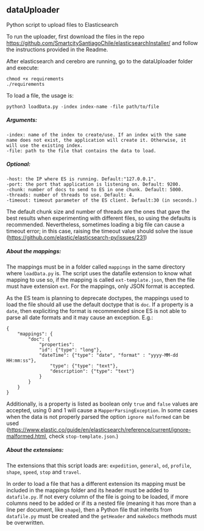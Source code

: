 ## dataUploader
Python script to upload files to Elasticsearch

To run the uploader, first download the files in the repo https://github.com/SmartcitySantiagoChile/elasticsearchInstaller/ and follow the instructions provided in the Readme.

After elasticsearch and cerebro are running, go to the dataUploader folder and execute:

    chmod +x requirements
    ./requirements
    
To load a file, the usage is:

    python3 loadData.py -index index-name -file path/to/file

##### Arguments:

    -index: name of the index to create/use. If an index with the same name does not exist, the application will create it. Otherwise, it will use the existing index.
    -file: path to the file that contains the data to load.
    
##### Optional:

    -host: the IP where ES is running. Default:"127.0.0.1".
    -port: the port that application is listening on. Default: 9200.
    -chunk: number of docs to send to ES in one chunk. Default: 5000.
    -threads: number of threads to use. Default: 4.
    -timeout: timeout parameter of the ES client. Default:30 (in seconds.)

The default chunk size and number of threads are the ones that gave the best results when experimenting with different files, so using the defaults is recommended. Nevertheless, sometimes loading a big file can cause a timeout error; in this case, raising the timeout value should solve the issue (https://github.com/elastic/elasticsearch-py/issues/231)


##### About the mappings:
	
The mappings must be in a folder called ```mappings``` in the same directory where ```loadData.py``` is. The script uses the datafile extension to know what mapping to use so, if the mapping is called ```ext-template.json```, then the file must have extension ```ext```. For the mappings, only JSON format is accepted.

As the ES team is planning to deprecate doctypes, the mappings used to load the file should all use the default doctype that is ```doc```. If a property is a ```date```, then expliciting the format is recommended since ES is not able to parse all date formats and it may cause an exception. E.g.: 

    {
        "mappings": {
            "doc": {
                "properties":
		        "id": {"type": "long"},
		        "dateTime": {"type": "date", "format" : "yyyy-MM-dd HH:mm:ss"},
	                "type": {"type": "text"},
                    "description": {"type": "text"}
                }
            }
        }
    }

Additionally, is a property is listed as boolean only ```true``` and ```false``` values are accepted, using 0 and 1 will cause a ```MapperParsingException```. In some cases when the data is not properly parsed the option ```ignore malformed``` can be used (https://www.elastic.co/guide/en/elasticsearch/reference/current/ignore-malformed.html, check ```stop-template.json```.) 

##### About the extensions:

The extensions that this script loads are: ```expedition```, ```general```, ```od```, ```profile```, ```shape```, ```speed```, ```stop``` and ```travel```.

In order to load a file that has a different extension its mapping must be included in the mappings folder and its header must be added to ```datafile.py```. If not every column of the file is going to be loaded, if more columns need to be added or if its a nested file (meaning it has more than a line per document, like ```shape```), then a Python file that inherits from ```datafile.py``` must be created and the ```getHeader``` and ```makeDocs``` methods must be overwritten.
  
